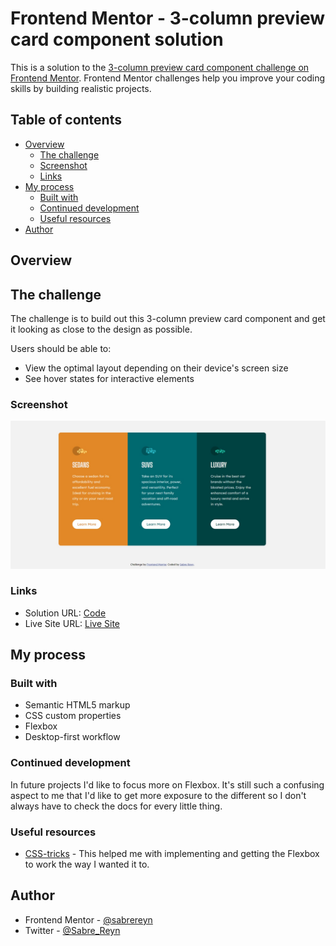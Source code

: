 # Frontend Mentor - 3-column preview card component solution

This is a solution to the [3-column preview card component challenge on Frontend Mentor](https://www.frontendmentor.io/challenges/3column-preview-card-component-pH92eAR2-). Frontend Mentor challenges help you improve your coding skills by building realistic projects. 

## Table of contents

- [Overview](#overview)
  - [The challenge](#the-challenge)
  - [Screenshot](#screenshot)
  - [Links](#links)
- [My process](#my-process)
  - [Built with](#built-with)
  - [Continued development](#continued-development)
  - [Useful resources](#useful-resources)
- [Author](#author)

## Overview

## The challenge

The challenge is to build out this 3-column preview card component and get it looking as close to the design as possible.

Users should be able to:

- View the optimal layout depending on their device's screen size
- See hover states for interactive elements

### Screenshot

![Solution](images/Solution.jpg)

### Links

- Solution URL: [Code](https://github.com/sabrereyn/3-Column-Card-Preview)
- Live Site URL: [Live Site](https://sabrereyn.github.io/3-Column-Card-Preview/)

## My process

### Built with

- Semantic HTML5 markup
- CSS custom properties
- Flexbox
- Desktop-first workflow

### Continued development

In future projects I'd like to focus more on Flexbox. It's still such a confusing aspect to me that I'd like to get more exposure to the different so I don't always have to check the docs for every little thing.

### Useful resources

- [CSS-tricks](https://css-tricks.com/snippets/css/a-guide-to-flexbox/) - This helped me with implementing and getting the Flexbox to work the way I wanted it to.

## Author

<!-- - Website - [Sabre Reyn](https://www.your-site.com) -->
- Frontend Mentor - [@sabrereyn](https://www.frontendmentor.io/profile/sabrereyn)
- Twitter - [@Sabre_Reyn](https://twitter.com/Sabre_Reyn)
